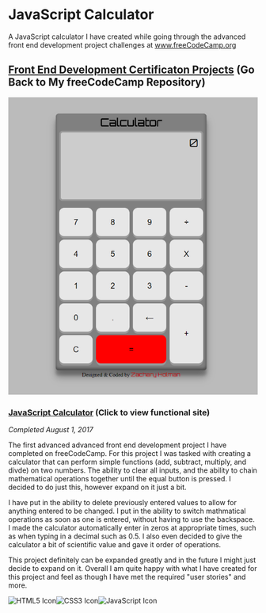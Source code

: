 # JavaScript Calculator

A JavaScript calculator I have created while going through the advanced front end development project challenges at www.freeCodeCamp.org

## [Front End Development Certificaton Projects](https://github.com/Squibs/freeCodeCamp#freecodecamp) (Go Back to My freeCodeCamp Repository)

<a href="https://squibs.github.io/js-calculator" tart="_blank"><img src="img/screenshot-js-calculator.png" height="600" alt="Screnshot of my JavaScript calculator app / website"/></a>

### [JavaScript Calculator](https://squibs.github.io/js-calculator/) (Click to view functional site)

<em>Completed August 1, 2017</em>

The first advanced advanced front end development project I have completed on freeCodeCamp. For this project I was tasked with creating a calculator that can perform simple functions (add, subtract, multiply, and divde) on two numbers. The ability to clear all inputs, and the ability to chain mathematical operations together until the equal button is pressed. I decided to do just this, however expand on it just a bit.

I have put in the ability to delete previously entered values to allow for anything entered to be changed. I put in the ability to switch mathmatical operations as soon as one is entered, without having to use the backspace. I made the calculator automatically enter in zeros at appropriate times, such as when typing in a decimal such as 0.5. I also even decided to give the calculator a bit of scientific value and gave it order of operations.

This project definitely can be expanded greatly and in the future I might just decide to expand on it. Overall I am quite happy with what I have created for this project and feel as though I have met the required "user stories" and more.

<img src="https://cdn.rawgit.com/Squibs/Squibs.github.io/1bdd9917/img/icon-html5.svg" height="40" alt="HTML5 Icon"/><img src="https://cdn.rawgit.com/Squibs/Squibs.github.io/1bdd9917/img/icon-css3.svg" height="40" alt="CSS3 Icon"/><img src="https://cdn.rawgit.com/Squibs/Squibs.github.io/master/img/icon-javascript.svg" height="40" alt="JavaScript Icon"/>
